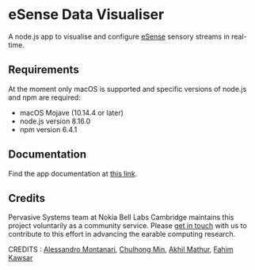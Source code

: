 # eSense Data Visualiser
A node.js app to visualise and configure [eSense](http://www.esense.io) sensory streams in real-time. 

## Requirements
At the moment only macOS is supported and specific versions of node.js and npm are required:
* macOS Mojave (10.14.4 or later)
* node.js version 8.16.0 
* npm version 6.4.1

## Documentation
Find the app documentation at [this link](http://www.esense.io/share/eSense-Visualiser-Documentation.pdf).

## Credits
Pervasive Systems team at Nokia Bell Labs Cambridge maintains this project voluntarily as a community service. Please [get in touch](mailto:info@esense.io) with us to contribute to this effort in advancing the earable computing research.

CREDITS : [Alessandro Montanari](https://www.cl.cam.ac.uk/~am2266/), [Chulhong Min](http://chulhongmin.com/), [Akhil Mathur](https://akhilmathurs.github.io/), [Fahim Kawsar](http://www.fahim-kawsar.net/)
